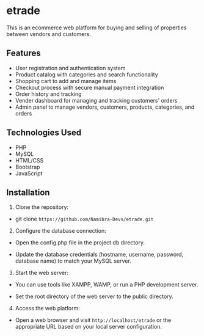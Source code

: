 # etrade

This is an ecommerce web platform for buying and selling of properties between vendors and customers.

## Features

- User registration and authentication system
- Product catalog with categories and search functionality
- Shopping cart to add and manage items
- Checkout process with secure manual payment integration
- Order history and tracking
- Vender dashboard for managing and tracking customers' orders
- Admin panel to manage vendors, customers, products, categories, and orders

## Technologies Used

- PHP
- MySQL
- HTML/CSS
- Bootstrap
- JavaScript

## Installation

1. Clone the repository:

- git clone `https://github.com/Namibra-Devs/etrade.git`


2. Configure the database connection:

- Open the config.php file in the project db directory.

- Update the database credentials (hostname, username, password, database name) to match your MySQL server.


3. Start the web server:

- You can use tools like XAMPP, WAMP, or run a PHP development server.

- Set the root directory of the web server to the public directory.

4. Access the web platform:

- Open a web browser and visit `http://localhost/etrade` or the appropriate URL based on your local server configuration.

